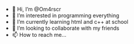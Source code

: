 - 👋 Hi, I’m @Om4rscr
- 👀 I’m interested in programming everything
- 🌱 I’m currently learning html and c++ at school
- 💞️ I’m looking to collaborate with my friends
- 📫 How to reach me...

<!---
Om4rscr/Om4rscr is a ✨ special ✨ repository because its `README.md` (this file) appears on your GitHub profile.
You can click the Preview link to take a look at your changes.
--->
